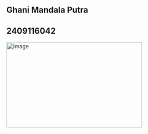 ## Ghani Mandala Putra
## 2409116042


<img width="353" height="223" alt="image" src="https://github.com/user-attachments/assets/9ebae54f-43ff-4fbe-8a0c-b2e80f963158" />
